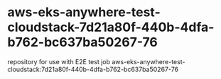 # aws-eks-anywhere-test-cloudstack-7d21a80f-440b-4dfa-b762-bc637ba50267-76
repository for use with E2E test job aws-eks-anywhere-test-cloudstack:7d21a80f-440b-4dfa-b762-bc637ba50267-76
